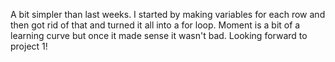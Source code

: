 A bit simpler than last weeks. I started by making variables for each row and then got rid of that and turned it all into a for loop. Moment is a bit of a learning curve but once it made sense it wasn't bad.
Looking forward to project 1!


